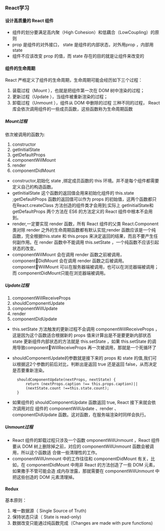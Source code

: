 ### React学习

#### 设计高质量的 React 组件
+ 组件的划分要满足高内聚（High Cohesion）和低藕合（LowCoupling）的原则
+ prop 是组件的对外接口， state 是组件的内部状态，对外用prop ，内部用 state
+ 组件不应该改变 prop 的值，而 state 存在的目的就是让组件来改变的

#### 组件的生命周期
React 严格定义了组件的生命周期，生命周期可能会经历如下三个过程：
1. 装载过程（Mount ），也就是把组件第一次在 DOM 树中渲染的过程；
2. 更新过程（Update ），当组件被重新渲染的过程；
3. 卸载过程（Unmount ），组件从 DOM 中删除的过程
三种不同的过程， React 库会依次调用组件的一些成员函数，这些函数称为生命周期函数

##### Mount过程
依次被调用的函数为:
1. constructor 
2. getlnitialState
3. getDefaultProps 
4. componentWillMount 
5. render
6. componentDidMount
+ constructor,初始化 state ,绑定成员函数的 this 环境。并不是每个组件都需要定义自己的构造函数。
+ getlnitialState 这个函数的返回值会用来初始化组件的 this.state ;getDefaultProps 函数的返回值可以作为 props 的初始值，这两个函数都只在React.createClass 方法创造的组件类才会用到;实际上 getlnitialState和getDefaultProps 两个方法在 ES6 的方法定义的 React 组件中根本不会用到。
+ render,一定要实现 render 函数，所有 React 组件的父类 React.Component 类对除 render 之外的生命周期函数都有默认实现;render 函数应该是一个纯函数，完全根据this.state 和 this.props 来决定返回的结果，而且不要产生任何副作用。在 render 函数中不能调用 this.setState ，一个纯函数不应该引起状态的改变。
+ componentWillMount 会在调用 render 函数之前被调用， componentDidMount 会在调用 render 函数之后被调用。componentWillMount 可以在服务器端被调用，也可以在浏览器端被调用；而 componentDidMount只能在浏览器端被调用。

##### Update过程
1. componentWillReceiveProps
2. shouldComponentUpdate 
3. componentWillUpdate 
4. render 
5. componentDidUpdate 

+ this.setState 方法触发的更新过程不会调用 componentWillReceiveProps ，这是因为这个函数适合根据新的 props 值来计算出是不是要更新内部状态 state 更新组件内部状态的方法就是 this.setState ，如果 this.setState 的调用导致componentWillReceiveProps 再一次被调用，那就是一个死循环了
+ shouldComponentUpdate的参数就是接下来的 props 和 state 的值,我们可以根据这2个参数的前后对比，判断出是返回 true 还是返回 false，从而决定是否要重新渲染。

        shouldComponentUpdate(nextProps, nextState) { 
            return (nextProps.caption !== this.props.caption)|| 
            (nextState.count !==this.state.count); 
        }
+ 如果组件的 shouldComponentUpdate 函数返回 true, React 接下来就会依次调用对应
组件的 componentWillUpdate 、render 、componentDidUpdate 函数。这对函数，在服务端渲染时同样会执行。

##### Unmount过程

+ React 组件的卸载过程只涉及一个函数 omponentWillUnmount ，React 组件要从
DOM 树上删除掉之前，对应的 componentWillUnmount 函数会被调用，所以这个函数适
合做一些清理性的工作。
+ componentWillUnmount 中的工作往往和 componentDidMount 有关，比如，在
componentDidMount 中用非 React 的方法创造了一些 DOM 元素，如果撒手不管可能会造
成内存泄露，那就需要在 componentWillUnmount 中把这些创造的 DOM 元素清理掉。

#### Redux
基本原则：
1. 唯一数据源（ Single Source of Truth)
2. 保持状态只读（ State is read-only)
3. 数据改变只能通过纯函数完成（Changes are made with pure functions)